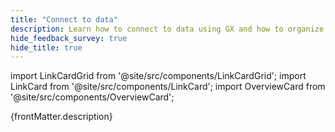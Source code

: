 ```yaml
---
title: "Connect to data"
description: Learn how to connect to data using GX and how to organize that data into Batches for validation.
hide_feedback_survey: true
hide_title: true
---
```


import LinkCardGrid from '@site/src/components/LinkCardGrid';
import LinkCard from '@site/src/components/LinkCard';
import OverviewCard from '@site/src/components/OverviewCard';

<OverviewCard title={frontMatter.title}>
      {frontMatter.description}
</OverviewCard>


<LinkCardGrid>
  
  <LinkCard 
      topIcon 
      label="SQL Data"
      description="Connect to data in SQL databases and organize it into Batches for validation."
      to="/docs/core/connect_to_data/sql_data" 
      icon="/img/expectation_icon.svg" 
  />
  <LinkCard 
      topIcon 
      label="Filesystem Data"
      description="Connect to data stored as files in a folder hierarchy and organize it into Batches for validation."
      to="/docs/core/connect_to_data/filesystem_data" 
      icon="/img/expectation_icon.svg" 
  />
  <LinkCard 
      topIcon 
      label="Dataframes"
      description="Connect to data in pandas or Spark Dataframes and organize it into Batches for validation."
      to="/docs/core/connect_to_data/dataframes" 
      icon="/img/expectation_icon.svg" 
  />
</LinkCardGrid>